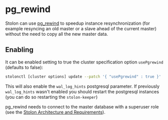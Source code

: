 #  pg_rewind

Stolon can use [pg_rewind](http://www.postgresql.org/docs/current/static/app-pgrewind.html) to speedup instance resynchronization (for example resyncing an old master or a slave ahead of the current master) without the need to copy all the new master data.

## Enabling

It can be enabled setting to true the cluster specification option `usePgrewind` (defaults to false):

``` bash
stolonctl [cluster options] update --patch '{ "usePgrewind" : true }'
```

This will also enable the `wal_log_hints` postgresql parameter. If previously `wal_log_hints` wasn't enabled you should restart the postgresql instances (you can do so restarting the `stolon-keeper`)

pg_rewind needs to connect to the master database with a superuser role (see the [Stolon Architecture and Requirements](architecture.md)).
